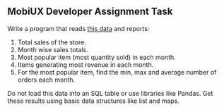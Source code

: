 ## MobiUX Developer Assignment Task

Write a program that reads [this data]([https://link](https://www.mobiux.in/assignment/sales-data.txt)) and reports:

1. Total sales of the store.
2. Month wise sales totals.
3. Most popular item (most quantity sold) in each month.
4. Items generating most revenue in each month.
5. For the most popular item, find the min, max and average number of orders each month.


Do not load this data into an SQL table or use libraries like Pandas. Get these results using basic data structures like list and maps.